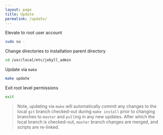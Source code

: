 ```yaml
---
layout: page
title: Update
permalink: /update/
---
```


Elevate to root user account


```bash
sudo su -
```


Change directories to installation parent directory


```bash
cd /usr/local/etc/jekyll_admin
```


Update via `make`


```bash
make update
```


Exit root level permissions


```bash
exit
```


> Note, updating via `make` will automatically commit any changes to the local
> `git` branch checked-out during `make install` prior to changing branches to
> `master` and `pull`ing in any new updates. After which the local branch is
> checked-out, `master` branch changes are merged, and scripts are re-linked.
